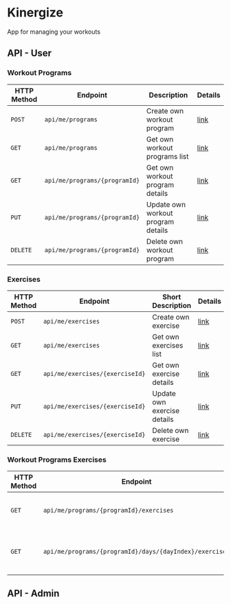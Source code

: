 # Kinergize

App for managing your workouts

## API - User

### Workout Programs
| HTTP Method | Endpoint | Description | Details |
| --- | --- | --- | --- |
| `POST` | `api/me/programs` | Create own workout program | [link]() |
| `GET` | `api/me/programs` | Get own workout programs list | [link]() |
| `GET` | `api/me/programs/{programId}` | Get own workout program details | [link]() |
| `PUT` | `api/me/programs/{programId}` | Update own workout program details | [link]() |
| `DELETE` | `api/me/programs/{programId}` | Delete own workout program | [link]() |

### Exercises
| HTTP Method | Endpoint | Short Description | Details |
| --- | --- | --- | --- |
| `POST` | `api/me/exercises` | Create own exercise | [link](docs/API/User/Exercises/Create%20own%20Exercise.md) |
| `GET` | `api/me/exercises` | Get own exercises list | [link]() |
| `GET` | `api/me/exercises/{exerciseId}` | Get own exercise details | [link]() |
| `PUT` | `api/me/exercises/{exerciseId}` | Update own exercise details | [link]() |
| `DELETE` | `api/me/exercises/{exerciseId}` | Delete own exercise | [link]() |

### Workout Programs Exercises
| HTTP Method | Endpoint | Short Description | Details |
| --- | --- | --- | --- |
| `GET` | `api/me/programs/{programId}/exercises` | Get all exercise of the workout program | [link]() |
| `GET` | `api/me/programs/{programId}/days/{dayIndex}/exercises` | Get all exercise of the workout program's single day | [link]() |

## API - Admin
